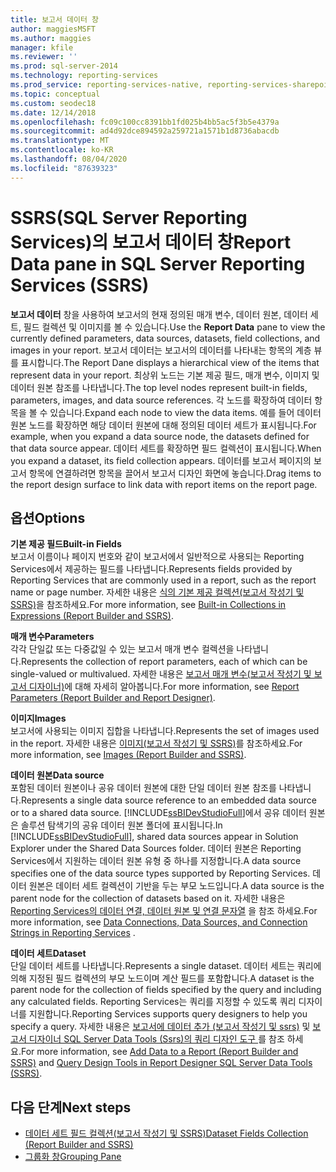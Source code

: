 ```yaml
---
title: 보고서 데이터 창
author: maggiesMSFT
ms.author: maggies
manager: kfile
ms.reviewer: ''
ms.prod: sql-server-2014
ms.technology: reporting-services
ms.prod_service: reporting-services-native, reporting-services-sharepoint
ms.topic: conceptual
ms.custom: seodec18
ms.date: 12/14/2018
ms.openlocfilehash: fc09c100cc8391bb1fd025b4bb5ac5f3b5e4379a
ms.sourcegitcommit: ad4d92dce894592a259721a1571b1d8736abacdb
ms.translationtype: MT
ms.contentlocale: ko-KR
ms.lasthandoff: 08/04/2020
ms.locfileid: "87639323"
---
```

# <a name="report-data-pane-in-sql-server-reporting-services-ssrs"></a><span data-ttu-id="e2537-102">SSRS(SQL Server Reporting Services)의 보고서 데이터 창</span><span class="sxs-lookup"><span data-stu-id="e2537-102">Report Data pane in SQL Server Reporting Services (SSRS)</span></span>

  <span data-ttu-id="e2537-103">**보고서 데이터** 창을 사용하여 보고서의 현재 정의된 매개 변수, 데이터 원본, 데이터 세트, 필드 컬렉션 및 이미지를 볼 수 있습니다.</span><span class="sxs-lookup"><span data-stu-id="e2537-103">Use the **Report Data** pane to view the currently defined parameters, data sources, datasets, field collections, and images in your report.</span></span> <span data-ttu-id="e2537-104">보고서 데이터는 보고서의 데이터를 나타내는 항목의 계층 뷰를 표시합니다.</span><span class="sxs-lookup"><span data-stu-id="e2537-104">The Report Dane displays a hierarchical view of the items that represent data in your report.</span></span> <span data-ttu-id="e2537-105">최상위 노드는 기본 제공 필드, 매개 변수, 이미지 및 데이터 원본 참조를 나타냅니다.</span><span class="sxs-lookup"><span data-stu-id="e2537-105">The top level nodes represent built-in fields, parameters, images, and data source references.</span></span> <span data-ttu-id="e2537-106">각 노드를 확장하여 데이터 항목을 볼 수 있습니다.</span><span class="sxs-lookup"><span data-stu-id="e2537-106">Expand each node to view the data items.</span></span> <span data-ttu-id="e2537-107">예를 들어 데이터 원본 노드를 확장하면 해당 데이터 원본에 대해 정의된 데이터 세트가 표시됩니다.</span><span class="sxs-lookup"><span data-stu-id="e2537-107">For example, when you expand a data source node, the datasets defined for that data source appear.</span></span> <span data-ttu-id="e2537-108">데이터 세트를 확장하면 필드 컬렉션이 표시됩니다.</span><span class="sxs-lookup"><span data-stu-id="e2537-108">When you expand a dataset, its field collection appears.</span></span> <span data-ttu-id="e2537-109">데이터를 보고서 페이지의 보고서 항목에 연결하려면 항목을 끌어서 보고서 디자인 화면에 놓습니다.</span><span class="sxs-lookup"><span data-stu-id="e2537-109">Drag items to the report design surface to link data with report items on the report page.</span></span>  
  
## <a name="options"></a><span data-ttu-id="e2537-110">옵션</span><span class="sxs-lookup"><span data-stu-id="e2537-110">Options</span></span>

 <span data-ttu-id="e2537-111">**기본 제공 필드**</span><span class="sxs-lookup"><span data-stu-id="e2537-111">**Built-in Fields**</span></span>  
 <span data-ttu-id="e2537-112">보고서 이름이나 페이지 번호와 같이 보고서에서 일반적으로 사용되는 Reporting Services에서 제공하는 필드를 나타냅니다.</span><span class="sxs-lookup"><span data-stu-id="e2537-112">Represents fields provided by Reporting Services that are commonly used in a report, such as the report name or page number.</span></span> <span data-ttu-id="e2537-113">자세한 내용은 [식의 기본 제공 컬렉션&#40;보고서 작성기 및 SSRS&#41;](../report-design/built-in-collections-in-expressions-report-builder.md)을 참조하세요.</span><span class="sxs-lookup"><span data-stu-id="e2537-113">For more information, see [Built-in Collections in Expressions &#40;Report Builder and SSRS&#41;](../report-design/built-in-collections-in-expressions-report-builder.md).</span></span>  
  
 <span data-ttu-id="e2537-114">**매개 변수**</span><span class="sxs-lookup"><span data-stu-id="e2537-114">**Parameters**</span></span>  
 <span data-ttu-id="e2537-115">각각 단일값 또는 다중값일 수 있는 보고서 매개 변수 컬렉션을 나타냅니다.</span><span class="sxs-lookup"><span data-stu-id="e2537-115">Represents the collection of report parameters, each of which can be single-valued or multivalued.</span></span> <span data-ttu-id="e2537-116">자세한 내용은 [보고서 매개 변수&#40;보고서 작성기 및 보고서 디자이너&#41;](../report-design/report-parameters-report-builder-and-report-designer.md)에 대해 자세히 알아봅니다.</span><span class="sxs-lookup"><span data-stu-id="e2537-116">For more information, see [Report Parameters &#40;Report Builder and Report Designer&#41;](../report-design/report-parameters-report-builder-and-report-designer.md).</span></span>  
  
 <span data-ttu-id="e2537-117">**이미지**</span><span class="sxs-lookup"><span data-stu-id="e2537-117">**Images**</span></span>  
 <span data-ttu-id="e2537-118">보고서에 사용되는 이미지 집합을 나타냅니다.</span><span class="sxs-lookup"><span data-stu-id="e2537-118">Represents the set of images used in the report.</span></span> <span data-ttu-id="e2537-119">자세한 내용은 [이미지&#40;보고서 작성기 및 SSRS&#41;](../report-design/images-report-builder-and-ssrs.md)를 참조하세요.</span><span class="sxs-lookup"><span data-stu-id="e2537-119">For more information, see [Images &#40;Report Builder and SSRS&#41;](../report-design/images-report-builder-and-ssrs.md).</span></span>  
  
 <span data-ttu-id="e2537-120">**데이터 원본**</span><span class="sxs-lookup"><span data-stu-id="e2537-120">**Data source**</span></span>  
 <span data-ttu-id="e2537-121">포함된 데이터 원본이나 공유 데이터 원본에 대한 단일 데이터 원본 참조를 나타냅니다.</span><span class="sxs-lookup"><span data-stu-id="e2537-121">Represents a single data source reference to an embedded data source or to a shared data source.</span></span> <span data-ttu-id="e2537-122">[!INCLUDE[ssBIDevStudioFull](../../includes/ssbidevstudiofull-md.md)]에서 공유 데이터 원본은 솔루션 탐색기의 공유 데이터 원본 폴더에 표시됩니다.</span><span class="sxs-lookup"><span data-stu-id="e2537-122">In [!INCLUDE[ssBIDevStudioFull](../../includes/ssbidevstudiofull-md.md)], shared data sources appear in Solution Explorer under the Shared Data Sources folder.</span></span> <span data-ttu-id="e2537-123">데이터 원본은 Reporting Services에서 지원하는 데이터 원본 유형 중 하나를 지정합니다.</span><span class="sxs-lookup"><span data-stu-id="e2537-123">A data source specifies one of the data source types supported by Reporting Services.</span></span> <span data-ttu-id="e2537-124">데이터 원본은 데이터 세트 컬렉션이 기반을 두는 부모 노드입니다.</span><span class="sxs-lookup"><span data-stu-id="e2537-124">A data source is the parent node for the collection of datasets based on it.</span></span> <span data-ttu-id="e2537-125">자세한 내용은 [Reporting Services의 데이터 연결, 데이터 원본 및 연결 문자열](../data-connections-data-sources-and-connection-strings-in-reporting-services.md) 을 참조 하세요.</span><span class="sxs-lookup"><span data-stu-id="e2537-125">For more information, see [Data Connections, Data Sources, and Connection Strings in Reporting Services](../data-connections-data-sources-and-connection-strings-in-reporting-services.md) .</span></span>  
  
 <span data-ttu-id="e2537-126">**데이터 세트**</span><span class="sxs-lookup"><span data-stu-id="e2537-126">**Dataset**</span></span>  
 <span data-ttu-id="e2537-127">단일 데이터 세트를 나타냅니다.</span><span class="sxs-lookup"><span data-stu-id="e2537-127">Represents a single dataset.</span></span> <span data-ttu-id="e2537-128">데이터 세트는 쿼리에 의해 지정된 필드 컬렉션의 부모 노드이며 계산 필드를 포함합니다.</span><span class="sxs-lookup"><span data-stu-id="e2537-128">A dataset is the parent node for the collection of fields specified by the query and including any calculated fields.</span></span> <span data-ttu-id="e2537-129">Reporting Services는 쿼리를 지정할 수 있도록 쿼리 디자이너를 지원합니다.</span><span class="sxs-lookup"><span data-stu-id="e2537-129">Reporting Services supports query designers to help you specify a query.</span></span> <span data-ttu-id="e2537-130">자세한 내용은 [보고서에 데이터 추가 &#40;보고서 작성기 및 ssrs&#41;](report-datasets-ssrs.md) 및 [보고서 디자이너 SQL Server Data Tools &#40;Ssrs&#41;의 쿼리 디자인 도구 ](query-design-tools-ssrs.md)를 참조 하세요.</span><span class="sxs-lookup"><span data-stu-id="e2537-130">For more information, see [Add Data to a Report &#40;Report Builder and SSRS&#41;](report-datasets-ssrs.md) and [Query Design Tools in Report Designer SQL Server Data Tools &#40;SSRS&#41;](query-design-tools-ssrs.md).</span></span>  
  
## <a name="next-steps"></a><span data-ttu-id="e2537-131">다음 단계</span><span class="sxs-lookup"><span data-stu-id="e2537-131">Next steps</span></span>

 - [<span data-ttu-id="e2537-132">데이터 세트 필드 컬렉션&#40;보고서 작성기 및 SSRS&#41;</span><span class="sxs-lookup"><span data-stu-id="e2537-132">Dataset Fields Collection &#40;Report Builder and SSRS&#41;</span></span>](dataset-fields-collection-report-builder-and-ssrs.md)
 - [<span data-ttu-id="e2537-133">그룹화 창</span><span class="sxs-lookup"><span data-stu-id="e2537-133">Grouping Pane</span></span>](../tools/grouping-pane.md)